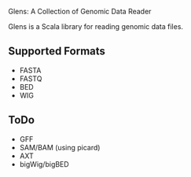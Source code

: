 Glens: A Collection of Genomic Data Reader

Glens is a Scala library for reading genomic data files.

## Supported Formats

* FASTA
* FASTQ
* BED
* WIG

## ToDo

* GFF
* SAM/BAM (using picard)
* AXT
* bigWig/bigBED




